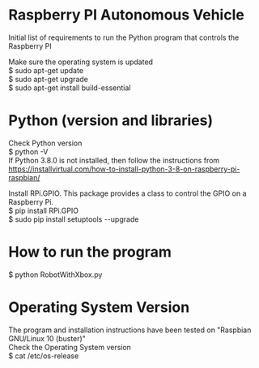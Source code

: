 # Raspberry PI Autonomous Vehicle

Initial list of requirements to run the Python program that controls the Raspberry PI  
  
Make sure the operating system is updated   
$ sudo apt-get update   
$ sudo apt-get upgrade   
$ sudo apt-get install build-essential   

# Python (version and libraries)
Check Python version    
$ python -V   
If Python 3.8.0 is not installed, then follow the instructions from https://installvirtual.com/how-to-install-python-3-8-on-raspberry-pi-raspbian/    

Install RPi.GPIO. This package provides a class to control the GPIO on a Raspberry Pi.  
$ pip install RPi.GPIO  
$ sudo pip install setuptools --upgrade  

# How to run the program
$ python RobotWithXbox.py 

# Operating System Version
The program and installation instructions have been tested on "Raspbian GNU/Linux 10 (buster)"  
Check the Operating System version  
$ cat /etc/os-release  
